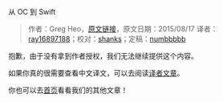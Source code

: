 从 OC 到 Swift

> 作者：Greg Heo，[原文链接](http://gregheo.com/blog/switching-your-brain-to-swift/)，原文日期：2015/08/17
> 译者：[ray16897188](undefined)；校对：[shanks](http://codebuild.me/)；定稿：[numbbbbb](https://github.com/numbbbbb)

抱歉，由于没有拿到作者授权，我们无法继续提供这个内容。

如果你真的很需要查看中文译文，可以去阅读[译者文章](http://www.jianshu.com/p/a9543d3dc715)。

你也可以去[首页](http://swift.gg)看看我们的其他文章！
